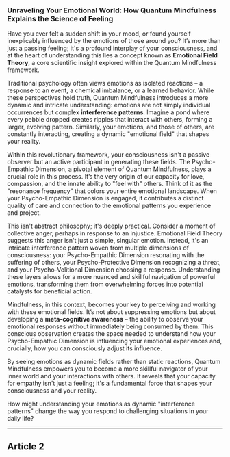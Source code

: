 ### Unraveling Your Emotional World: How Quantum Mindfulness Explains the Science of Feeling
Have you ever felt a sudden shift in your mood, or found yourself inexplicably influenced by the emotions of those around you? It’s more than just a passing feeling; it's a profound interplay of your consciousness, and at the heart of understanding this lies a concept known as **Emotional Field Theory**, a core scientific insight explored within the Quantum Mindfulness framework.

Traditional psychology often views emotions as isolated reactions – a response to an event, a chemical imbalance, or a learned behavior. While these perspectives hold truth, Quantum Mindfulness introduces a more dynamic and intricate understanding: emotions are not simply individual occurrences but complex **interference patterns**. Imagine a pond where every pebble dropped creates ripples that interact with others, forming a larger, evolving pattern. Similarly, your emotions, and those of others, are constantly interacting, creating a dynamic "emotional field" that shapes your reality.

Within this revolutionary framework, your consciousness isn't a passive observer but an active participant in generating these fields. The Psycho-Empathic Dimension, a pivotal element of Quantum Mindfulness, plays a crucial role in this process. It’s the very origin of our capacity for love, compassion, and the innate ability to "feel with" others. Think of it as the "resonance frequency" that colors your entire emotional landscape. When your Psycho-Empathic Dimension is engaged, it contributes a distinct quality of care and connection to the emotional patterns you experience and project.

This isn't abstract philosophy; it's deeply practical. Consider a moment of collective anger, perhaps in response to an injustice. Emotional Field Theory suggests this anger isn't just a simple, singular emotion. Instead, it's an intricate interference pattern woven from multiple dimensions of consciousness: your Psycho-Empathic Dimension resonating with the suffering of others, your Psycho-Protective Dimension recognizing a threat, and your Psycho-Volitional Dimension choosing a response. Understanding these layers allows for a more nuanced and skillful navigation of powerful emotions, transforming them from overwhelming forces into potential catalysts for beneficial action.

Mindfulness, in this context, becomes your key to perceiving and working with these emotional fields. It’s not about suppressing emotions but about developing a **meta-cognitive awareness** – the ability to observe your emotional responses without immediately being consumed by them. This conscious observation creates the space needed to understand how your Psycho-Empathic Dimension is influencing your emotional experiences and, crucially, how you can consciously adjust its influence.

By seeing emotions as dynamic fields rather than static reactions, Quantum Mindfulness empowers you to become a more skillful navigator of your inner world and your interactions with others. It reveals that your capacity for empathy isn't just a feeling; it's a fundamental force that shapes your consciousness and your reality.

How might understanding your emotions as dynamic "interference patterns" change the way you respond to challenging situations in your daily life?

---

## Article 2